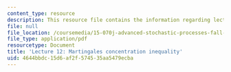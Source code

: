 ```yaml
---
content_type: resource
description: This resource file contains the information regarding lecture 12.
file: null
file_location: /coursemedia/15-070j-advanced-stochastic-processes-fall-2013/4644bbdc15d6af2f574535aa5479ecba_MIT15_070JF13_Lec12.pdf
file_type: application/pdf
resourcetype: Document
title: 'Lecture 12: Martingales concentration inequality'
uid: 4644bbdc-15d6-af2f-5745-35aa5479ecba
---
```

